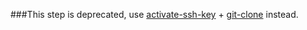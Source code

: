 ###This step is deprecated, use [activate-ssh-key](https://github.com/bitrise-io/bitrise-steplib/tree/master/steps/activate-ssh-key) + [git-clone](https://github.com/bitrise-io/bitrise-steplib/tree/master/steps/git-clone) instead.
